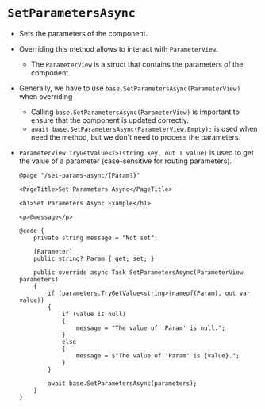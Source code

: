 # `SetParametersAsync`

- Sets the parameters of the component.
- Overriding this method allows to interact with `ParameterView`.
  - The `ParameterView` is a struct that contains the parameters of the component.
- Generally, we have to use `base.SetParametersAsync(ParameterView)` when overriding
  - Calling `base.SetParametersAsync(ParameterView)` is important to ensure that the component is updated correctly.
  - `await base.SetParametersAsync(ParameterView.Empty);` is used when need the method, but we don't need to process the parameters.
- `ParameterView.TryGetValue<T>(string key, out T value)` is used to get the value of a parameter (case-sensitive for routing parameters).

    ```razor
    @page "/set-params-async/{Param?}"
    
    <PageTitle>Set Parameters Async</PageTitle>
    
    <h1>Set Parameters Async Example</h1>
    
    <p>@message</p>
    
    @code {
        private string message = "Not set";
    
        [Parameter]
        public string? Param { get; set; }
    
        public override async Task SetParametersAsync(ParameterView parameters)
        {
            if (parameters.TryGetValue<string>(nameof(Param), out var value))
            {
                if (value is null)
                {
                    message = "The value of 'Param' is null.";
                }
                else
                {
                    message = $"The value of 'Param' is {value}.";
                }
            }
    
            await base.SetParametersAsync(parameters);
        }
    }
    ```